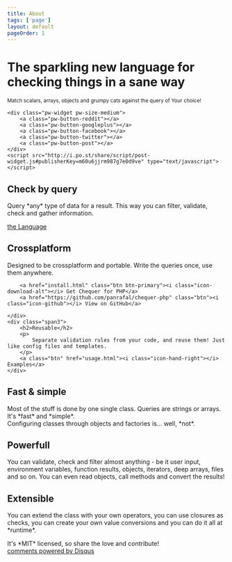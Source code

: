 ```yaml
---
title: About
tags: ['page']
layout: default
pageOrder: 1
---
```


<div class="row herow">
    <div class="span9">
        <h1>The sparkling new language for checking things in a sane way</h1>
        <small>
            Match scalars, arrays, objects and grumpy cats against the query of Your choice!
        </small>
    </div>
    <div class="span3 mascotte">
    </div>
</div>
<div class="social well text-center">

    <div class="pw-widget pw-size-medium">
        <a class="pw-button-reddit"></a>
        <a class="pw-button-googleplus"></a>
        <a class="pw-button-facebook"></a>
        <a class="pw-button-twitter"></a>
        <a class="pw-button-post"></a>
    </div>
    <script src="http://i.po.st/share/script/post-widget.js#publisherKey=m60u6jjrm987g7e0d9ve" type="text/javascript"></script>

</div>
<div class="row captions">
    <div class="span3">
        <h2>Check by query</h2>
        <p>
            Query *any* type of data for a result. 
            This way you can filter, validate, check and gather information.
        </p>
        <a class="btn" href="language.html"><i class="icon-beaker"></i> the Language</a>
    </div>
    <div class="span3">
        <h2>Crossplatform</h2>
        <p>
            Designed to be crossplatform and portable. 
            Write the queries once, use them anywhere.
        </p>

        <a href="install.html" class="btn btn-primary"><i class="icon-download-alt"></i> Get Chequer for PHP</a>
        <a href="https://github.com/panrafal/chequer-php" class="btn"><i class="icon-github"></i> View on GitHub</a>

    </div>
    <div class="span3">
        <h2>Reusable</h2>
        <p>
            Separate validation rules from your code, and reuse them! Just like config files and templates.
        </p>
        <a class="btn" href="usage.html"><i class="icon-hand-right"></i> Examples</a>
    </div>
</div>

<div class="row captions">
    <div class="span3">
        <h2>Fast &amp; simple</h2>
        <p>
            Most of the stuff is done by one single class. Queries are strings or arrays. 
            It's *fast* and *simple*.<br/>
            Configuring classes through objects and factories is... well, *not*.
        </p>
    </div>
    <div class="span3">
        <h2>Powerfull</h2>
        <p>
            You can validate, check and filter almost anything - be it user input, 
            environment variables, function results, objects, iterators, 
            deep arrays, files and so on. You can even 
            read objects, call methods and convert the results!
        </p>
    </div>
    <div class="span3">
        <h2>Extensible</h2>
        <p>
            You can extend the class with your own operators, you can use
            closures as checks, you can create your own value conversions and you can do it all at *runtime*.
        </p>
    </div>
</div>

<div class="well text-center">
It's *MIT* licensed, so share the love and contribute!
</div>

<div id="disqus_thread">
</div>
<a href="http://disqus.com" class="dsq-brlink">comments powered by <span class="logo-disqus">Disqus</span></a>
